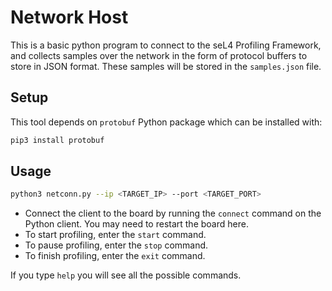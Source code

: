 # Network Host

This is a basic python program to connect to the seL4 Profiling Framework,
and collects samples over the network in the form of protocol buffers to store in JSON format.
These samples will be stored in the `samples.json` file.

## Setup

This tool depends on `protobuf` Python package which can be installed with:
```sh
pip3 install protobuf
```

## Usage

```sh
python3 netconn.py --ip <TARGET_IP> --port <TARGET_PORT>
```

- Connect the client to the board by running the `connect` command on the Python client. You may need to restart the board here.
- To start profiling, enter the `start` command.
- To pause profiling, enter the `stop` command.
- To finish profiling, enter the `exit` command.

If you type `help` you will see all the possible commands.

